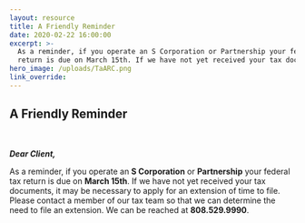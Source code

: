 ```yaml
---
layout: resource
title: A Friendly Reminder
date: 2020-02-22 16:00:00
excerpt: >-
  As a reminder, if you operate an S Corporation or Partnership your federal tax
  return is due on March 15th. If we have not yet received your tax documents...
hero_image: /uploads/TaARC.png
link_override:
---
```


## **A Friendly Reminder**

&nbsp;

***Dear Client,***

As a reminder, if you operate an **S Corporation** or **Partnership** your federal tax return is due on **March 15th**. If we have not yet received your tax documents, it may be necessary to apply for an extension of time to file.&nbsp; Please contact a member of our tax team so that we can determine the need to file an extension. We can be reached at&nbsp;**808\.529.9990**.

&nbsp;
